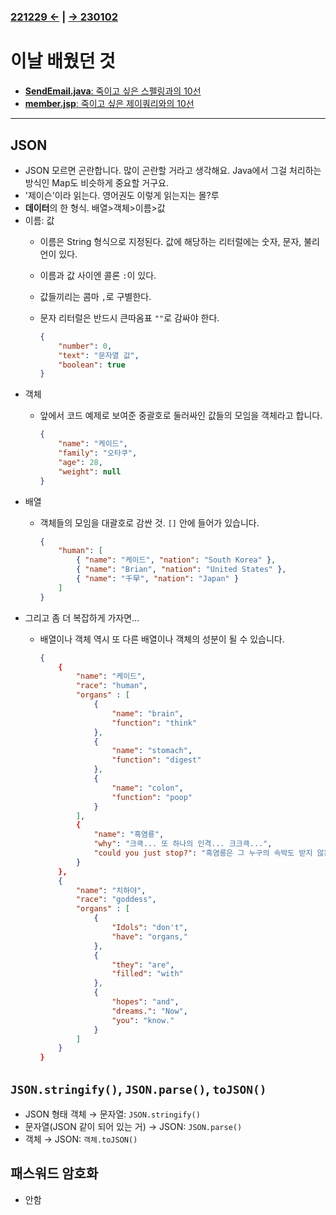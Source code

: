 ﻿#
### [221229 ←](../../221205-230127_JSP/22-12/221229/) | [→ 230102](../../221205-230127_JSP/230102/)

# 이날 배웠던 것

- [**SendEmail.java**: 죽이고 싶은 스펠링과의 10선](../../221205-230127_JSP/22-12/221230/jslhrdServlet/SendEmail.java)
- [**member.jsp**: 죽이고 싶은 제이쿼리와의 10선](../../221205-230127_JSP/22-12/221230/jslhrdServlet/member.jsp)

---

## JSON

- JSON 모르면 곤란합니다. 많이 곤란할 거라고 생각해요. Java에서 그걸 처리하는 방식인 Map도 비슷하게 중요할 거구요.
- '제이슨'이라 읽는다. 영어권도 이렇게 읽는지는 몰?루
- **데이터**의 한 형식. 배열>객체>이름>값
- 이름: 값
    - 이름은 String 형식으로 지정된다. 값에 해당하는 리터럴에는 숫자, 문자, 불리언이 있다.
    - 이름과 값 사이엔 콜론 `:`이 있다.
    - 값들끼리는 콤마 `,`로 구별한다.
    - 문자 리터럴은 반드시 큰따옴표 `""`로 감싸야 한다.
    
        ```json
        {
            "number": 0,
            "text": "문자열 값",
            "boolean": true
        }
        ```
- 객체
    - 앞에서 코드 예제로 보여준 중괄호로 둘러싸인 값들의 모임을 객체라고 합니다.

        ```json
        {
            "name": "케이드",
            "family": "오타쿠",
            "age": 28,
            "weight": null
        }
        ```
- 배열
    - 객체들의 모임을 대괄호로 감싼 것. `[]` 안에 들어가 있습니다.

        ```json
        {
            "human": [
                { "name": "케이드", "nation": "South Korea" },
                { "name": "Brian", "nation": "United States" },
                { "name": "千早", "nation": "Japan" }
            ]
        }
        ```
- 그리고 좀 더 복잡하게 가자면...
    - 배열이나 객체 역시 또 다른 배열이나 객체의 성분이 될 수 있습니다.

        ```json
        {
            {
                "name": "케이드",
                "race": "human",
                "organs" : [
                    {
                        "name": "brain",
                        "function": "think"
                    },
                    {
                        "name": "stomach",
                        "function": "digest"
                    },
                    {
                        "name": "colon",
                        "function": "poop"
                    }
                ],
                {
                    "name": "흑염룡",
                    "why": "크큭... 또 하나의 인격... 크크큭...",
                    "could you just stop?": "흑염룡은 그 누구의 속박도 받지 않는다..."
                }
            },
            {
                "name": "치하야",
                "race": "goddess",
                "organs" : [
                    {
                        "Idols": "don't",
                        "have": "organs,"
                    },
                    {
                        "they": "are",
                        "filled": "with"
                    },
                    {
                        "hopes": "and",
                        "dreams.": "Now",
                        "you": "know."
                    }
                ]
            }
        }
        ```

## `JSON.stringify()`, `JSON.parse()`, `toJSON()`

- JSON 형태 객체 → 문자열: `JSON.stringify()`
- 문자열(JSON 같이 되어 있는 거) → JSON: `JSON.parse()`
- 객체 → JSON: `객체.toJSON()`

## 패스워드 암호화

- 안함